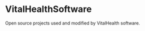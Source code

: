 VitalHealthSoftware
===================

Open source projects used and modified by VitalHealth software.